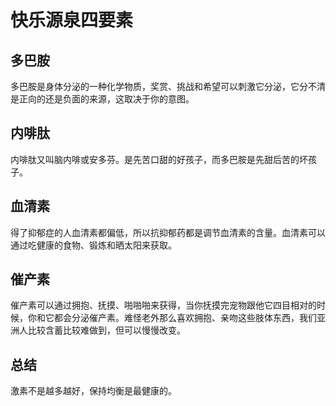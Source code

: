 # 快乐源泉四要素
## 多巴胺
多巴胺是身体分泌的一种化学物质，奖赏、挑战和希望可以刺激它分泌，它分不清是正向的还是负面的来源，这取决于你的意图。

## 内啡肽
内啡肽又叫脑内啡或安多芬。是先苦口甜的好孩子，而多巴胺是先甜后苦的坏孩子。

## 血清素
得了抑郁症的人血清素都偏低，所以抗抑郁药都是调节血清素的含量。血清素可以通过吃健康的食物、锻炼和晒太阳来获取。

## 催产素
催产素可以通过拥抱、抚摸、啪啪啪来获得，当你抚摸完宠物跟他它四目相对的时候，你和它都会分泌催产素。难怪老外那么喜欢拥抱、亲吻这些肢体东西，我们亚洲人比较含蓄比较难做到，但可以慢慢改变。

## 总结
激素不是越多越好，保持均衡是最健康的。
